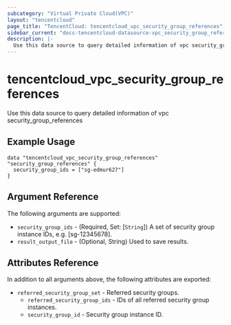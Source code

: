 ```yaml
---
subcategory: "Virtual Private Cloud(VPC)"
layout: "tencentcloud"
page_title: "TencentCloud: tencentcloud_vpc_security_group_references"
sidebar_current: "docs-tencentcloud-datasource-vpc_security_group_references"
description: |-
  Use this data source to query detailed information of vpc security_group_references
---
```


# tencentcloud_vpc_security_group_references

Use this data source to query detailed information of vpc security_group_references

## Example Usage

```hcl
data "tencentcloud_vpc_security_group_references" "security_group_references" {
  security_group_ids = ["sg-edmur627"]
}
```

## Argument Reference

The following arguments are supported:

* `security_group_ids` - (Required, Set: [`String`]) A set of security group instance IDs, e.g. [sg-12345678].
* `result_output_file` - (Optional, String) Used to save results.

## Attributes Reference

In addition to all arguments above, the following attributes are exported:

* `referred_security_group_set` - Referred security groups.
  * `referred_security_group_ids` - IDs of all referred security group instances.
  * `security_group_id` - Security group instance ID.



